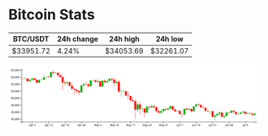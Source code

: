 # Bitcoin Stats

BTC/USDT|24h change|24h high|24h low|
|---|---|---|---|
|$33951.72|4.24%|$34053.69|$32261.07|

<img src="./chart.svg">
